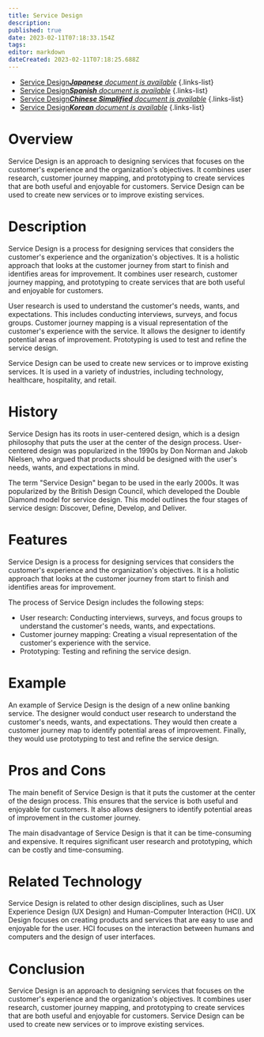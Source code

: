 ```yaml
---
title: Service Design
description: 
published: true
date: 2023-02-11T07:18:33.154Z
tags: 
editor: markdown
dateCreated: 2023-02-11T07:18:25.688Z
---
```


- [Service Design***Japanese** document is available*](/ja/Knowledge-base/Dictionary/service-design)
{.links-list}
- [Service Design***Spanish** document is available*](/es/Knowledge-base/Dictionary/service-design)
{.links-list}
- [Service Design***Chinese Simplified** document is available*](/zh/Knowledge-base/Dictionary/service-design)
{.links-list}
- [Service Design***Korean** document is available*](/ko/Knowledge-base/Dictionary/service-design)
{.links-list}


# Overview
Service Design is an approach to designing services that focuses on the customer's experience and the organization's objectives. It combines user research, customer journey mapping, and prototyping to create services that are both useful and enjoyable for customers. Service Design can be used to create new services or to improve existing services.

# Description
Service Design is a process for designing services that considers the customer's experience and the organization's objectives. It is a holistic approach that looks at the customer journey from start to finish and identifies areas for improvement. It combines user research, customer journey mapping, and prototyping to create services that are both useful and enjoyable for customers.

User research is used to understand the customer's needs, wants, and expectations. This includes conducting interviews, surveys, and focus groups. Customer journey mapping is a visual representation of the customer's experience with the service. It allows the designer to identify potential areas of improvement. Prototyping is used to test and refine the service design.

Service Design can be used to create new services or to improve existing services. It is used in a variety of industries, including technology, healthcare, hospitality, and retail.

# History
Service Design has its roots in user-centered design, which is a design philosophy that puts the user at the center of the design process. User-centered design was popularized in the 1990s by Don Norman and Jakob Nielsen, who argued that products should be designed with the user's needs, wants, and expectations in mind.

The term "Service Design" began to be used in the early 2000s. It was popularized by the British Design Council, which developed the Double Diamond model for service design. This model outlines the four stages of service design: Discover, Define, Develop, and Deliver.

# Features
Service Design is a process for designing services that considers the customer's experience and the organization's objectives. It is a holistic approach that looks at the customer journey from start to finish and identifies areas for improvement.

The process of Service Design includes the following steps:

- User research: Conducting interviews, surveys, and focus groups to understand the customer's needs, wants, and expectations.
- Customer journey mapping: Creating a visual representation of the customer's experience with the service.
- Prototyping: Testing and refining the service design.

# Example
An example of Service Design is the design of a new online banking service. The designer would conduct user research to understand the customer's needs, wants, and expectations. They would then create a customer journey map to identify potential areas of improvement. Finally, they would use prototyping to test and refine the service design.

# Pros and Cons
The main benefit of Service Design is that it puts the customer at the center of the design process. This ensures that the service is both useful and enjoyable for customers. It also allows designers to identify potential areas of improvement in the customer journey.

The main disadvantage of Service Design is that it can be time-consuming and expensive. It requires significant user research and prototyping, which can be costly and time-consuming.

# Related Technology
Service Design is related to other design disciplines, such as User Experience Design (UX Design) and Human-Computer Interaction (HCI). UX Design focuses on creating products and services that are easy to use and enjoyable for the user. HCI focuses on the interaction between humans and computers and the design of user interfaces.

# Conclusion
Service Design is an approach to designing services that focuses on the customer's experience and the organization's objectives. It combines user research, customer journey mapping, and prototyping to create services that are both useful and enjoyable for customers. Service Design can be used to create new services or to improve existing services.